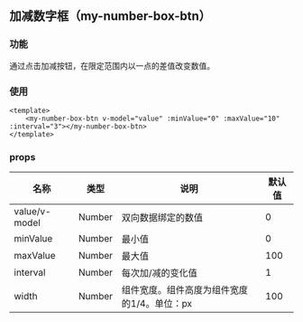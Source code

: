 ## 加减数字框（my-number-box-btn）
### 功能
通过点击加减按钮，在限定范围内以一点的差值改变数值。
### 使用
```
<template>
    <my-number-box-btn v-model="value" :minValue="0" :maxValue="10" :interval="3"></my-number-box-btn>
</template>
```
### props
|名称|类型|说明|默认值|
|-----|----|-----|----|
|value/v-model|Number|双向数据绑定的数值|0|
|minValue|Number|最小值|0|
|maxValue|Number|最大值|100|
|interval|Number|每次加/减的变化值|1|
|width|Number|组件宽度。组件高度为组件宽度的1/4。单位：px|100|